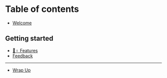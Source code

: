 # Table of contents

* [Welcome](README.md)

## Getting started

* [🙇♀ Features](getting-started/features.md)
* [Feedback](getting-started/feedback.md)

***

* [Wrap Up](wrap-up.md)
